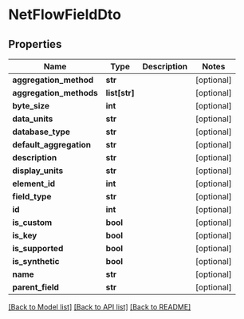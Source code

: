 # NetFlowFieldDto

## Properties
Name | Type | Description | Notes
------------ | ------------- | ------------- | -------------
**aggregation_method** | **str** |  | [optional] 
**aggregation_methods** | **list[str]** |  | [optional] 
**byte_size** | **int** |  | [optional] 
**data_units** | **str** |  | [optional] 
**database_type** | **str** |  | [optional] 
**default_aggregation** | **str** |  | [optional] 
**description** | **str** |  | [optional] 
**display_units** | **str** |  | [optional] 
**element_id** | **int** |  | [optional] 
**field_type** | **str** |  | [optional] 
**id** | **int** |  | [optional] 
**is_custom** | **bool** |  | [optional] 
**is_key** | **bool** |  | [optional] 
**is_supported** | **bool** |  | [optional] 
**is_synthetic** | **bool** |  | [optional] 
**name** | **str** |  | [optional] 
**parent_field** | **str** |  | [optional] 

[[Back to Model list]](../README.md#documentation-for-models) [[Back to API list]](../README.md#documentation-for-api-endpoints) [[Back to README]](../README.md)


